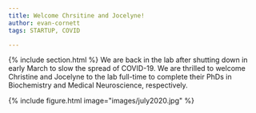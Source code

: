 ```yaml
---
title: Welcome Chrsitine and Jocelyne!
author: evan-cornett
tags: STARTUP, COVID

---
```

{% include section.html %} 
We are back in the lab after shutting down in early March to slow the spread of COVID-19. We are thrilled to welcome Christine and Jocelyne to the lab full-time to complete their PhDs in Biochemistry and Medical Neuroscience, respectively. 

{% include figure.html image="images/july2020.jpg" %} 




